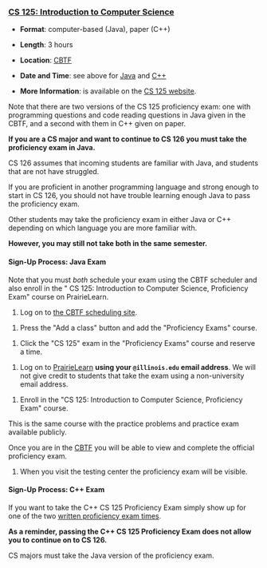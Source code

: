 <!---
Feel free to change this link if there is something more appropriate.
Do not change the anchor name.
-->

### <a name="CS125" class="anchor"></a>[CS 125: Introduction to Computer Science](https://cs125.cs.illinois.edu/info/proficiency)

* **Format**: computer-based (Java), paper (C++)
<!--- -->
* **Length**: 3 hours
<!--- -->
* **Location**: [CBTF](https://cbtf.engr.illinois.edu/)
<!--- -->
* **Date and Time**: see above for [Java](#next-cbtf) and [C++](#next)
<!--- -->
* **More Information**: is available on the [CS 125 website](https://cs125.cs.illinois.edu/info/proficiency/).

Note that there are two versions of the CS 125 proficiency exam: one with
programming questions and code reading questions in Java given in the CBTF,
and a second with them in C++ given on paper.
<!--- -->
**If you are a CS major and want to continue to CS 126 you must take the
proficiency exam in Java.**
<!--- -->
CS 126 assumes that incoming students are familiar with Java, and students that
are not have struggled.
<!--- -->
If you are proficient in another programming language and strong enough to start
in CS 126, you should not have trouble learning enough Java to pass the
proficiency exam.

Other students may take the proficiency exam in either Java or C++ depending on
which language you are more familiar with.
<!--- -->
**However, you may still not take both in the same semester.**

<!--
Also note that ECE students *must* take
[ECE 220](https://ece.illinois.edu/academics/courses/profile/ECE220)
before taking CS 173 and CS 225.
**ECE students may not take the CS 125 proficiency exam and then continue to CS
173.**
-->

#### Sign-Up Process: Java Exam

Note that you must *both* schedule your exam using the CBTF scheduler and also enroll in the "
CS 125: Introduction to Computer Science, Proficiency Exam" course on PrairieLearn.

1. Log on to [the CBTF scheduling site](https://cbtf.engr.illinois.edu/sched).
<!--- -->
1. Press the "Add a class" button and add the "Proficiency Exams" course.
<!--- -->
1. Click the "CS 125" exam in the "Proficiency Exams" course and reserve a time.
<!--- -->
1. Log on to [PrairieLearn](https://prairielearn.engr.illinois.edu/) **using your `@illinois.edu` email address**.
We will not give credit to students that take the exam using a non-university email address.
<!--- -->
1. Enroll in the "CS 125: Introduction to Computer Science, Proficiency Exam" course.
<!--- -->
This is the same course with the practice problems and practice exam available publicly.
<!--- -->
Once you are in the [CBTF](https://cbtf.engr.illinois.edu) you will be able to view and complete
the official proficiency exam.
<!--- -->
1. When you visit the testing center the proficiency exam will be visible.

#### Sign-Up Process: C++ Exam

If you want to take the C++ CS 125 Proficiency Exam simply show up for one of the
two [written proficiency exam times](#next).
<!--- -->
**As a reminder, passing the C++ CS 125 Proficiency Exam does not allow you to continue
on to CS 126.**
<!--- -->
CS majors must take the Java version of the proficiency exam.
